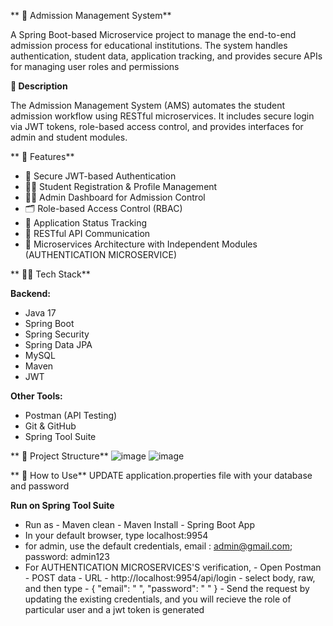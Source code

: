 ** 🏫 Admission Management System**
 
A Spring Boot-based Microservice project to manage the end-to-end admission process for educational institutions. 
The system handles authentication, student data, application tracking, and provides secure APIs for managing user roles and permissions

**📖 Description**

The Admission Management System (AMS) automates the student admission workflow using RESTful microservices. 
It includes secure login via JWT tokens, role-based access control, and provides interfaces for admin and student modules.

** 🚀 Features**

- 🔐 Secure JWT-based Authentication
- 👨‍🎓 Student Registration & Profile Management
- 🧑‍💼 Admin Dashboard for Admission Control
- 🗂️ Role-based Access Control (RBAC)
- 📨 Application Status Tracking
- 📡 RESTful API Communication
- 📄 Microservices Architecture with Independent Modules (AUTHENTICATION MICROSERVICE)


** 🧑‍💻 Tech Stack**

**Backend:**
- Java 17
- Spring Boot
- Spring Security
- Spring Data JPA
- MySQL
- Maven
- JWT

**Other Tools:**
- Postman (API Testing)
- Git & GitHub
- Spring Tool Suite


** 📂 Project Structure**
 ![image](https://github.com/user-attachments/assets/add5f0c8-0d32-4176-b74a-d5752fd2afd0)
 ![image](https://github.com/user-attachments/assets/3f2ba43a-c3b6-4de1-b8bb-7b1da77e338a)

** 🧪 How to Use**
 UPDATE application.properties file with your database and password

**Run on Spring Tool Suite**
- Run as
         - Maven clean
         - Maven Install
         - Spring Boot App
- In your default browser, type localhost:9954
- for admin, use the default credentials, email : admin@gmail.com; password: admin123
- For AUTHENTICATION MICROSERVICES'S verification,
         - Open Postman
         - POST data
         - URL - http://localhost:9954/api/login
         - select body, raw, and then type
         - {
                "email": "  ",
                "password": "  "
            }
         - Send the request by updating the existing credentials, and you will recieve the role of particular user and a jwt token is generated 



